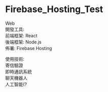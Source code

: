 # Firebase_Hosting_Test

Web  
開發工具:  
前端框架: React  
後端框架: Node.js  
佈署: Firebase Hosting  

使用技術:  
寄信驗證  
即時通訊系統  
聊天機器人  
人工智能(?  
